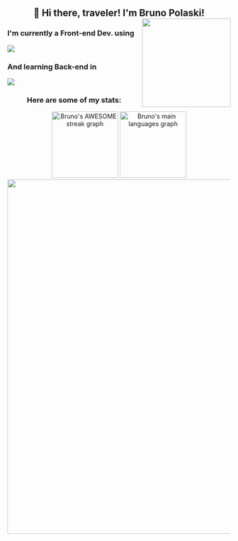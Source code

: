 <div>
  <h2 align="center">
    <div align="center" >👋 Hi there, traveler! I'm Bruno Polaski!</div>
    <img align="right" width="200" src="https://64.media.tumblr.com/2d0af9c90d1b1107313cc20bda01548a/tumblr_outwxnanpp1u79o2lo1_1280.gifv">
  </h2>
  <div align="left">
    <h3>I'm currently a Front-end Dev. using</h3>
    <img src="https://readme-typing-svg.herokuapp.com?lines=VueJS%20|%20Quasar%20|%20Typescript;Flutter%20|%20Dart;&height=30&width=350&color=FFB082">
  </span>
  <div align="left">
    <h3>And learning Back-end in</h3>
    <img src="https://readme-typing-svg.herokuapp.com?lines=Go%20|%20PHP;&height=30&width=100&color=8B6FDC">
  </div>
</div>

<div align="center">
  <h3>Here are some of my stats:</h3>
  <div>
    <img src="https://streak-stats.demolab.com?user=BrunoPolaski&locale=en&mode=daily&theme=outrun&hide_border=true&border_radius=25&card_width=500" height="150" alt="Bruno's AWESOME streak graph"  />
    <img src="https://github-readme-stats.vercel.app/api/top-langs?username=BrunoPolaski&locale=en&hide_title=false&layout=compact&card_width=450&langs_count=6&theme=outrun&hide_border=true&border_radius=25" height="150" alt="Bruno's main languages graph"  />
    <img width="800" src="http://github-profile-summary-cards.vercel.app/api/cards/profile-details?username=BrunoPolaski&theme=outrun">
  </div>
</div>

